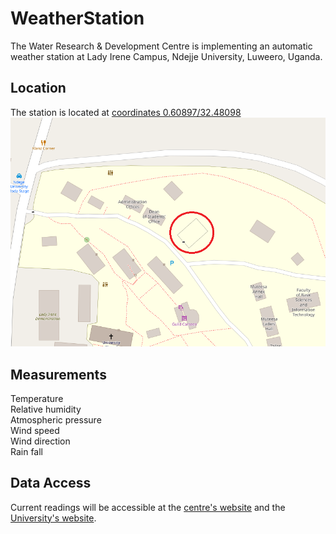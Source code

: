 # WeatherStation
The Water Research & Development Centre is implementing an automatic weather station at Lady Irene Campus, Ndejje University, Luweero, Uganda.

## Location
The station is located at [coordinates 0.60897/32.48098](https://www.openstreetmap.org/#map=19/0.60897/32.48098)
![](Images/map.png "Location 0.60897/32.48098")

## Measurements 
Temperature\
Relative humidity\
Atmospheric pressure\
Wind speed\
Wind direction\
Rain fall

## Data Access
Current readings will be accessible at the [centre's website](https://nduwrdc.org) and the [University's website](https://www.ndejjeuniversity.ac.ug/).
